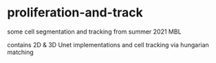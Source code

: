 # proliferation-and-track

some cell segmentation and tracking from summer 2021 MBL

contains 2D & 3D Unet implementations and cell tracking via hungarian matching


